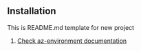 Installation
------------

This is README.md template for new project

1. [Check az-environment documentation](environment/README.md)
